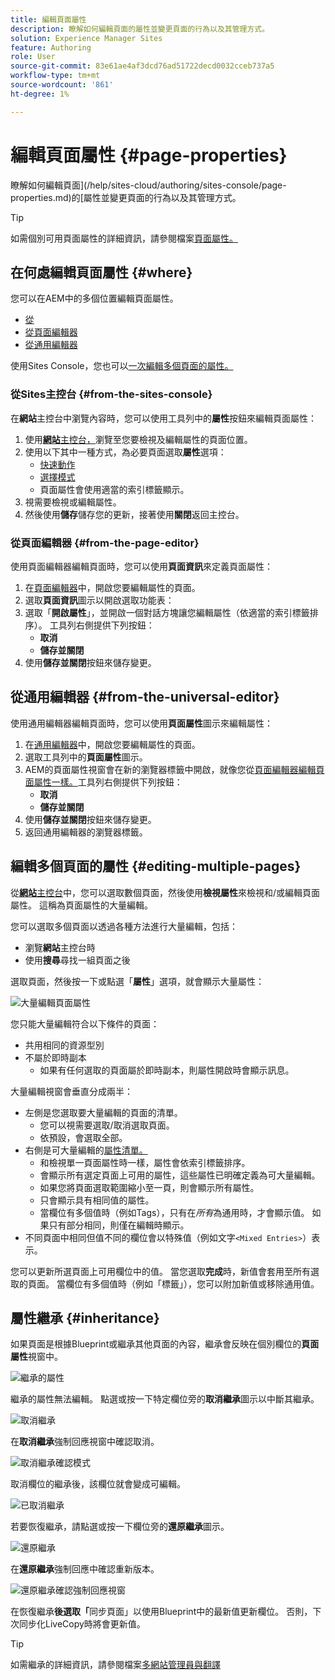 ```yaml
---
title: 編輯頁面屬性
description: 瞭解如何編輯頁面的屬性並變更頁面的行為以及其管理方式。
solution: Experience Manager Sites
feature: Authoring
role: User
source-git-commit: 83e61ae4af3dcd76ad51722decd0032cceb737a5
workflow-type: tm+mt
source-wordcount: '861'
ht-degree: 1%

---
```



# 編輯頁面屬性 {#page-properties}

瞭解如何編輯頁面](/help/sites-cloud/authoring/sites-console/page-properties.md)的[屬性並變更頁面的行為以及其管理方式。

>[!TIP]
>
>如需個別可用頁面屬性的詳細資訊，請參閱檔案[頁面屬性。](/help/sites-cloud/authoring/sites-console/page-properties.md)

## 在何處編輯頁面屬性 {#where}

您可以在AEM中的多個位置編輯頁面屬性。

* [從 ](#from-the-sites-console)
* [從頁面編輯器](#from-the-page-editor)
* [從通用編輯器](#from-the-universal-editor)

使用Sites Console，您也可以[一次編輯多個頁面的屬性。](#editing-multiple-pages)

### 從Sites主控台 {#from-the-sites-console}

在&#x200B;**網站**&#x200B;主控台中瀏覽內容時，您可以使用工具列中的&#x200B;**屬性**&#x200B;按鈕來編輯頁面屬性：

1. 使用&#x200B;[**網站**&#x200B;主控台，](/help/sites-cloud/authoring/sites-console/introduction.md)瀏覽至您要檢視及編輯屬性的頁面位置。
1. 使用以下其中一種方式，為必要頁面選取&#x200B;**屬性**&#x200B;選項：
   * [快速動作](/help/sites-cloud/authoring/basic-handling.md#quick-actions)
   * [選擇模式](/help/sites-cloud/authoring/basic-handling.md#selecting-resources)
   * 頁面屬性會使用適當的索引標籤顯示。
1. 視需要檢視或編輯屬性。
1. 然後使用&#x200B;**儲存**&#x200B;儲存您的更新，接著使用&#x200B;**關閉**&#x200B;返回主控台。

### 從頁面編輯器 {#from-the-page-editor}

使用頁面編輯器編輯頁面時，您可以使用&#x200B;**頁面資訊**&#x200B;來定義頁面屬性：

1. 在[頁面編輯器](/help/sites-cloud/authoring/page-editor/introduction.md)中，開啟您要編輯屬性的頁面。
1. 選取&#x200B;**頁面資訊**&#x200B;圖示以開啟選取功能表：
1. 選取「**開啟屬性**」，並開啟一個對話方塊讓您編輯屬性（依適當的索引標籤排序）。 工具列右側提供下列按鈕：
   * **取消**
   * **儲存並關閉**
1. 使用&#x200B;**儲存並關閉**&#x200B;按鈕來儲存變更。

## 從通用編輯器 {#from-the-universal-editor}

使用通用編輯器編輯頁面時，您可以使用&#x200B;**頁面屬性**&#x200B;圖示來編輯屬性：

1. 在[通用編輯器](/help/sites-cloud/authoring/universal-editor/authoring.md#page-properties)中，開啟您要編輯屬性的頁面。
1. 選取工具列中的&#x200B;**頁面屬性**&#x200B;圖示。
1. AEM的頁面屬性視窗會在新的瀏覽器標籤中開啟，就像您從[頁面編輯器編輯頁面屬性一樣。](#from-the-page-editor)工具列右側提供下列按鈕：
   * **取消**
   * **儲存並關閉**
1. 使用&#x200B;**儲存並關閉**&#x200B;按鈕來儲存變更。
1. 返回通用編輯器的瀏覽器標籤。

## 編輯多個頁面的屬性 {#editing-multiple-pages}

從&#x200B;[**網站**&#x200B;主控台](/help/sites-cloud/authoring/sites-console/introduction.md)中，您可以選取數個頁面，然後使用&#x200B;**檢視屬性**&#x200B;來檢視和/或編輯頁面屬性。 這稱為頁面屬性的大量編輯。

您可以選取多個頁面以透過各種方法進行大量編輯，包括：

* 瀏覽&#x200B;**網站**&#x200B;主控台時
* 使用&#x200B;**搜尋**&#x200B;尋找一組頁面之後

選取頁面，然後按一下或點選「**屬性**」選項，就會顯示大量屬性：

![大量編輯頁面屬性](/help/sites-cloud/authoring/assets/page-properties-bulk-edit.png)

您只能大量編輯符合以下條件的頁面：

* 共用相同的資源型別
* 不屬於即時副本
   * 如果有任何選取的頁面屬於即時副本，則屬性開啟時會顯示訊息。

大量編輯視窗會垂直分成兩半：

* 左側是您選取要大量編輯的頁面的清單。
   * 您可以視需要選取/取消選取頁面。
   * 依預設，會選取全部。
* 右側是可大量編輯的[屬性清單。](/help/implementing/developing/extending/bulk-editor.md)
   * 和檢視單一頁面屬性時一樣，屬性會依索引標籤排序。
   * 會顯示所有選定頁面上可用的屬性，這些屬性已明確定義為可大量編輯。
   * 如果您將頁面選取範圍縮小至一頁，則會顯示所有屬性。
   * 只會顯示具有相同值的屬性。
   * 當欄位有多個值時（例如Tags），只有在&#x200B;*所有*&#x200B;為通用時，才會顯示值。 如果只有部分相同，則僅在編輯時顯示。
* 不同頁面中相同但值不同的欄位會以特殊值（例如文字`<Mixed Entries>`）表示。

您可以更新所選頁面上可用欄位中的值。 當您選取&#x200B;**完成**&#x200B;時，新值會套用至所有選取的頁面。 當欄位有多個值時（例如「標籤」），您可以附加新值或移除通用值。

## 屬性繼承 {#inheritance}

如果頁面是根據Blueprint或繼承其他頁面的內容，繼承會反映在個別欄位的&#x200B;**頁面屬性**&#x200B;視窗中。

![繼承的屬性](assets/property-inhertiance.png)

繼承的屬性無法編輯。 點選或按一下特定欄位旁的&#x200B;**取消繼承**&#x200B;圖示以中斷其繼承。

![取消繼承](assets/cancel-inheritance.png)

在&#x200B;**取消繼承**&#x200B;強制回應視窗中確認取消。

![取消繼承確認模式](assets/cancel-inheriance-confirmation.png)

取消欄位的繼承後，該欄位就會變成可編輯。

![已取消繼承](assets/property-inheritance-broken.png)

若要恢復繼承，請點選或按一下欄位旁的&#x200B;**還原繼承**&#x200B;圖示。

![還原繼承](assets/revert-inheritance.png)

在&#x200B;**還原繼承**&#x200B;強制回應中確認重新版本。

![還原繼承確認強制回應視窗](assets/revert-inhertiance-confirmation.png)

在恢復繼承&#x200B;**後選取「**&#x200B;同步頁面」以使用Blueprint中的最新值更新欄位。 否則，下次同步化LiveCopy時將會更新值。

>[!TIP]
>
>如需繼承的詳細資訊，請參閱檔案[多網站管理員與翻譯](/help/sites-cloud/administering/msm-and-translation.md)
